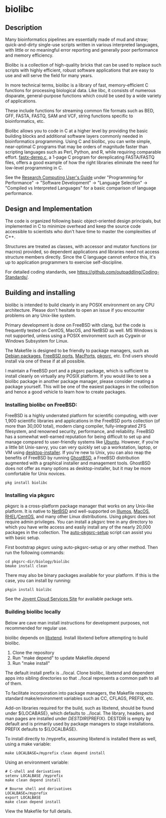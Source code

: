 # biolibc

## Description

Many bioinformatics pipelines are essentially made of mud and straw;
quick-and-dirty single-use scripts written in various interpreted languages,
with little or no meaningful error reporting and generally poor performance
and memory efficiency.

Biolibc is a collection of high-quality bricks that can be used to replace
such scripts with highly efficient, robust software applications that are
easy to use and will serve the field for many years.

In more technical terms, biolibc is a library of fast, memory-efficient C
functions for processing biological data.  Like libc, it consists of numerous
disparate, general-purpose functions which could be used by a wide variety of
applications.

These include functions for streaming common file formats such as BED, GFF,
FASTA, FASTQ, SAM and VCF, string functions specific to bioinformatics, etc.

Biolibc allows you to code in C at a higher level by providing the basic
building blocks and additional software layers commonly needed in
bioinformatics programming.  Using C and biolibc, you can write simple,
near-optimal C programs that may be orders of magnitude faster than scripting
languages such as Perl, Python, and R, while requiring comparable effort.
[fastx-derep.c](https://github.com/auerlab/biolibc-tools/blob/main/fastx-derep.c),
a 1-page C program for dereplicating FASTA/FASTQ files, offers a good example
of how the right libraries eliminate the need for low-level programming in C.

See the
[Research Computing User's Guide](https://acadix.biz/publications.php)
under "Programming for Performance" -> "Software Development" ->
"Language Selection" -> "Compiled vs Interpreted Languages" for a basic
comparison of language performance.

## Design and Implementation

The code is organized following basic object-oriented design principals, but
implemented in C to minimize overhead and keep the source code accessible to
scientists who don't have time to master the complexities of C++.

Structures are treated as classes, with accessor and mutator functions
(or macros) provided, so dependent applications and libraries need not access
structure members directly.  Since the C language cannot enforce this, it's
up to application programmers to exercise self-discipline.

For detailed coding standards, see
https://github.com/outpaddling/Coding-Standards/.

## Building and installing

biolibc is intended to build cleanly in any POSIX environment on
any CPU architecture.  Please
don't hesitate to open an issue if you encounter problems on any
Unix-like system.

Primary development is done on FreeBSD with clang, but the code is frequently
tested on CentOS, MacOS, and NetBSD as well.  MS Windows is not supported,
unless using a POSIX environment such as Cygwin or Windows Subsystem for Linux.

The Makefile is designed to be friendly to package managers, such as
[Debian packages](https://www.debian.org/distrib/packages),
[FreeBSD ports](https://www.freebsd.org/ports/),
[MacPorts](https://www.macports.org/), [pkgsrc](https://pkgsrc.org/), etc.
End users should install via one of these if at all possible.

I maintain a FreeBSD port and a pkgsrc package, which is sufficient to install
cleanly on virtually any POSIX platform.  If you would like to see a
biolibc package in another package manager, please consider creating a package
yourself.  This will be one of the easiest packages in the collection and
hence a good vehicle to learn how to create packages.

### Installing biolibc on FreeBSD:

FreeBSD is a highly underrated platform for scientific computing, with over
1,900 scientific libraries and applications in the FreeBSD ports collection
(of more than 30,000 total), modern clang compiler, fully-integrated ZFS
filesystem, and renowned security, performance, and reliability.
FreeBSD has a somewhat well-earned reputation for being difficult to set up
and manage compared to user-friendly systems like [Ubuntu](https://ubuntu.com/).
However, if you're a little bit Unix-savvy, you can very quickly set up a
workstation, laptop, or VM using
[desktop-installer](http://www.acadix.biz/desktop-installer.php).  If
you're new to Unix, you can also reap the benefits of FreeBSD by running
[GhostBSD](https://ghostbsd.org/), a FreeBSD distribution augmented with a
graphical installer and management tools.  GhostBSD does not offer as many
options as desktop-installer, but it may be more comfortable for Unix novices.

```
pkg install biolibc
```

### Installing via pkgsrc

pkgsrc is a cross-platform package manager that works on any Unix-like
platform. It is native to [NetBSD](https://www.netbsd.org/) and well-supported
on [Illumos](https://illumos.org/), [MacOS](https://www.apple.com/macos/),
[RHEL](https://www.redhat.com)/[CentOS](https://www.centos.org/), and
many other Linux distributions.
Using pkgsrc does not require admin privileges.  You can install a pkgsrc
tree in any directory to which you have write access and easily install any
of the nearly 20,000 packages in the collection.  The
[auto-pkgsrc-setup](http://netbsd.org/~bacon/) script can assist you with
basic setup.

First bootstrap pkgsrc using auto-pkgsrc-setup or any
other method.  Then run the following commands:

```
cd pkgsrc-dir/biology/biolibc
bmake install clean
```

There may also be binary packages available for your platform.  If this is
the case, you can install by running:

```
pkgin install biolibc
```

See the [Joyent Cloud Services Site](https://pkgsrc.joyent.com/) for
available package sets.

### Building biolibc locally

Below are cave man install instructions for development purposes, not
recommended for regular use.

biolibc depends on [libxtend](https://github.com/outpaddling/libxtend).
Install libxtend before attempting to build biolibc.

1. Clone the repository
2. Run "make depend" to update Makefile.depend
3. Run "make install"

The default install prefix is ../local.  Clone biolibc, libxtend and dependent
apps into sibling directories so that ../local represents a common path to all
of them.

To facilitate incorporation into package managers, the Makefile respects
standard make/environment variables such as CC, CFLAGS, PREFIX, etc.  

Add-on libraries required for the build, such as libxtend, should be found
under ${LOCABASE}, which defaults to ../local.
The library, headers, and man pages are installed under
${DESTDIR}${PREFIX}.  DESTDIR is empty by default and is primarily used by
package managers to stage installations.  PREFIX defaults to ${LOCALBASE}.

To install directly to /myprefix, assuming libxtend is installed there as well,
using a make variable:

```
make LOCALBASE=/myprefix clean depend install
```

Using an environment variable:

```
# C-shell and derivatives
setenv LOCALBASE /myprefix
make clean depend install

# Bourne shell and derivatives
LOCALBASE=/myprefix
export LOCALBASE
make clean depend install
```

View the Makefile for full details.
